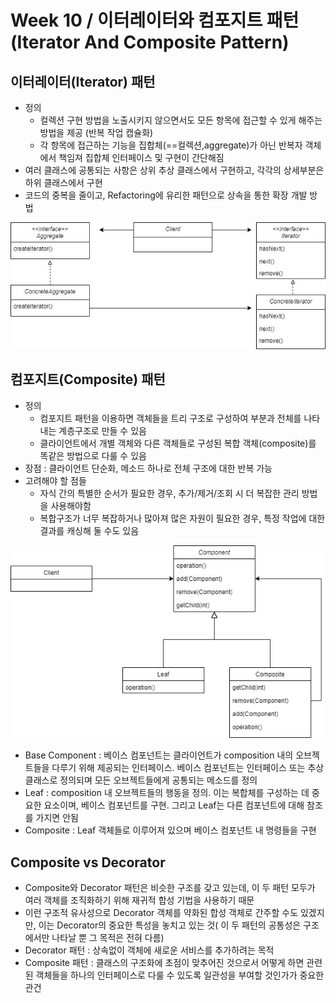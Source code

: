 # Week 10 / 이터레이터와 컴포지트 패턴(Iterator And Composite Pattern)

## 이터레이터(Iterator) 패턴
- 정의
  - 컬렉션 구현 방법을 노출시키지 않으면서도 모든 항목에 접근할 수 있게 해주는 방법을 제공 (반복 작업 캡슐화)
  - 각 항목에 접근하는 기능을 집합체(==컬렉션,aggregate)가 아닌 반복자 객체에서 책임져 집합체 인터페이스 및 구현이 간단해짐
- 여러 클래스에 공통되는 사항은 상위 추상 클래스에서 구현하고, 각각의 상세부분은 하위 클래스에서 구현
- 코드의 중복을 줄이고, Refactoring에 유리한 패턴으로 상속을 통한 확장 개발 방법
  
![01](https://github.com/canyuo/canyuo.github.io/blob/main/week10_image1.jpg)

## 컴포지트(Composite) 패턴
- 정의
  - 컴포지트 패턴을 이용하면 객체들을 트리 구조로 구성하여 부분과 전체를 나타내는 계층구조로 만들 수 있음
  - 클라이언트에서 개별 객체와 다른 객체들로 구성된 복합 객체(composite)를 똑같은 방법으로 다룰 수 있음
- 장점 : 클라이언트 단순화, 메소드 하나로 전체 구조에 대한 반복 가능
- 고려해야 할 점들
  - 자식 간의 특별한 순서가 필요한 경우, 추가/제거/조회 시 더 복잡한 관리 방법을 사용해야함
  - 복합구조가 너무 복잡하거나 많아져 많은 자원이 필요한 경우, 특정 작업에 대한 결과를 캐싱해 둘 수도 있음
    
![02](https://github.com/canyuo/canyuo.github.io/blob/main/week10_image2.jpg)
- Base Component : 베이스 컴포넌트는 클라이언트가 composition 내의 오브젝트들을 다루기 위해 제공되는 인터페이스. 베이스 컴포넌트는 인터페이스 또는 추상 클래스로 정의되며 모든 오브젝트들에게 공통되는 메소드를 정의
- Leaf : composition 내 오브젝트들의 행동을 정의. 이는 복합체를 구성하는 데 중요한 요소이며, 베이스 컴포넌트를 구현. 그리고 Leaf는 다른 컴포넌트에 대해 참조를 가지면 안됨
- Composite : Leaf 객체들로 이루어져 있으며 베이스 컴포넌트 내 명령들을 구현

## Composite vs Decorator
- Composite와 Decorator 패턴은 비슷한 구조를 갖고 있는데, 이 두 패턴 모두가 여러 객체를 조직화하기 위해 재귀적 합성 기법을 사용하기 때문
- 이런 구조적 유사성으로 Decorator 객체를 약화된 합성 객체로 간주할 수도 있겠지만, 이는 Decorator의 중요한 특성을 놓치고 있는 것( 이 두 패턴의 공통성은 구조에서만 나타날 뿐 그 목적은 전혀 다름)
- Decorator 패턴 : 상속없이 객체에 새로운 서비스를 추가하려는 목적
- Composite 패턴 : 클래스의 구조화에 초점이 맞추어진 것으로서 어떻게 하면 관련된 객체들을 하나의 인터페이스로 다룰 수 있도록 일관성을 부여할 것인가가 중요한 관건
  
```cpp
```
